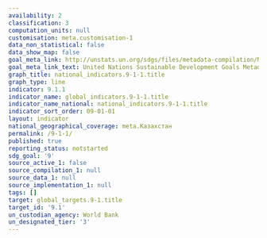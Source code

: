 ```yaml
---
availability: 2
classification: 3
computation_units: null
customisation: meta.customisation-1
data_non_statistical: false
data_show_map: false
goal_meta_link: http://unstats.un.org/sdgs/files/metadata-compilation/Metadata-Goal-9.pdf
goal_meta_link_text: United Nations Sustainable Development Goals Metadata (pdf 663kB)
graph_title: national_indicators.9-1-1.title
graph_type: line
indicator: 9.1.1
indicator_name: global_indicators.9-1-1.title
indicator_name_national: national_indicators.9-1-1.title
indicator_sort_order: 09-01-01
layout: indicator
national_geographical_coverage: meta.Казахстан
permalink: /9-1-1/
published: true
reporting_status: notstarted
sdg_goal: '9'
source_active_1: false
source_compilation_1: null
source_data_1: null
source_implementation_1: null
tags: []
target: global_targets.9-1.title
target_id: '9.1'
un_custodian_agency: World Bank
un_designated_tier: '3'
---
```

